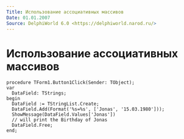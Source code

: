 ```yaml
---
Title: Использование ассоциативных массивов
Date: 01.01.2007
Source: DelphiWorld 6.0 <https://delphiworld.narod.ru/>
---
```



Использование ассоциативных массивов
====================================

    procedure TForm1.Button1Click(Sender: TObject);
    var
      DataField: TStrings;
    begin
      DataField := TStringList.Create; 
      DataField.Add(Format('%s=%s', ['Jonas', '15.03.1980'])); 
      ShowMessage(DataField.Values['Jonas']) 
      // will print the Birthday of Jonas 
      DataField.Free; 
    end;



